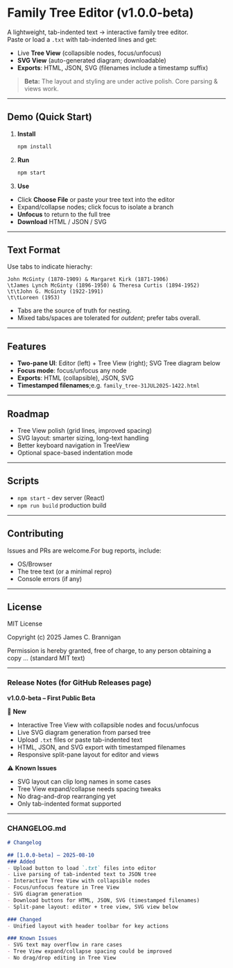 # Family Tree Editor (v1.0.0-beta)

A lightweight, tab-indented text → interactive family tree editor.  
Paste or load a `.txt` with tab-indented lines and get:

- Live **Tree View** (collapsible nodes, focus/unfocus)
- **SVG View** (auto-generated diagram; downloadable)
- **Exports**: HTML, JSON, SVG (filenames include a timestamp suffix)

> **Beta:** The layout and styling are under active polish. Core parsing & views work.

---

## Demo (Quick Start)

1. **Install**
   ```bash
   npm install

3. **Run**
   ```bash
   npm start

4. **Use**
* Click **Choose File** or paste your tree text into the editor
* Expand/collapse nodes; click focus to isolate a branch
* **Unfocus** to return to the full tree
* **Download** HTML / JSON / SVG

---

## Text Format
Use tabs to indicate hierachy:

```
John McGinty (1870-1909) & Margaret Kirk (1871-1906)
\tJames Lynch McGinty (1896-1950) & Theresa Curtis (1894-1952)
\t\tJohn G. McGinty (1922-1991)
\t\tLoreen (1953)
```
* Tabs are the source of truth for nesting.
* Mixed tabs/spaces are tolerated for *outdent*; prefer tabs overall.

---

## Features
* **Two-pane UI**: Editor (left) + Tree View (right); SVG Tree diagram below
* **Focus mode**: focus/unfocus any node
* **Exports**: HTML (collapsible), JSON, SVG
* **Timestamped filenames**;e.g. ```family_tree-31JUL2025-1422.html```

---

## Roadmap
* Tree View polish (grid lines, improved spacing)
* SVG layout: smarter sizing, long-text handling
* Better keyboard navigation in TreeView
* Optional space-based indentation mode

---

## Scripts
* ```npm start``` - dev server (React)
* ```npm run build``` production build
 
---

## Contributing
Issues and PRs are welcome.For bug reports, include:
* OS/Browser
* The tree text (or a minimal repro)
* Console errors (if any)

---

## License
MIT License

Copyright (c) 2025 James C. Brannigan

Permission is hereby granted, free of charge, to any person obtaining a copy
...
(standard MIT text)


---

### **Release Notes** (for GitHub Releases page)

**v1.0.0-beta – First Public Beta**

🚀 **New**  
- Interactive Tree View with collapsible nodes and focus/unfocus  
- Live SVG diagram generation from parsed tree  
- Upload `.txt` files or paste tab-indented text  
- HTML, JSON, and SVG export with timestamped filenames  
- Responsive split-pane layout for editor and views  

⚠️ **Known Issues**  
- SVG layout can clip long names in some cases  
- Tree View expand/collapse needs spacing tweaks  
- No drag-and-drop rearranging yet  
- Only tab-indented format supported  

---

### **CHANGELOG.md**

```markdown
# Changelog

## [1.0.0-beta] – 2025-08-10
### Added
- Upload button to load `.txt` files into editor
- Live parsing of tab-indented text to JSON tree
- Interactive Tree View with collapsible nodes
- Focus/unfocus feature in Tree View
- SVG diagram generation
- Download buttons for HTML, JSON, SVG (timestamped filenames)
- Split-pane layout: editor + tree view, SVG view below

### Changed
- Unified layout with header toolbar for key actions

### Known Issues
- SVG text may overflow in rare cases
- Tree View expand/collapse spacing could be improved
- No drag/drop editing in Tree View
